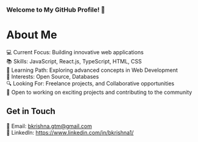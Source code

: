 ### Welcome to My GitHub Profile! 👋

# About Me
💻 Current Focus: Building innovative web applications</br>
📚 Skills: JavaScript, React.js, TypeScript, HTML, CSS</br>
🌱 Learning Path: Exploring advanced concepts in Web Development</br>
🌟 Interests: Open Source, Databases</br>
🔍 Looking For: Freelance projects, and Collaborative opportunities</br>
🤝 Open to working on exciting projects and contributing to the community</br>

## Get in Touch
📧 Email: bkrishna.gtm@gmail.com</br>
💼 LinkedIn: https://www.linkedin.com/in/bkrishna1/</br>

